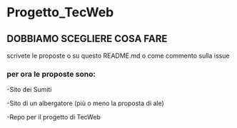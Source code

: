 # Progetto_TecWeb
## DOBBIAMO SCEGLIERE COSA FARE
scrivete le proposte o su questo README.md o come commento sulla issue
### per ora le proposte sono:
-Sito dei Sumiti

-Sito di un albergatore (più o meno la proposta di ale)

-Repo per il progetto di TecWeb
